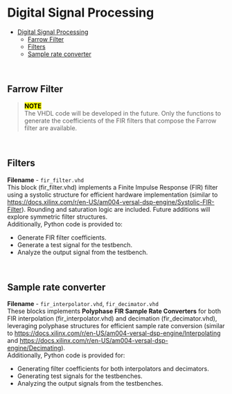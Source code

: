 Digital Signal Processing
===

- [Digital Signal Processing](#digital-signal-processing)
  - [Farrow Filter](#farrow-filter)
  - [Filters](#filters)
  - [Sample rate converter](#sample-rate-converter)

<br>

## Farrow Filter

> <mark>**NOTE**</mark>  
> The VHDL code will be developed in the future.
> Only the functions to generate the coefficients of the FIR filters that compose the Farrow filter are available.

<br>

## Filters

**Filename** - `fir_filter.vhd`  
This block (fir_filter.vhd) implements a Finite Impulse Response (FIR) filter using a systolic structure for efficient hardware implementation (similar to https://docs.xilinx.com/r/en-US/am004-versal-dsp-engine/Systolic-FIR-Filter). Rounding and saturation logic are included. Future additions will explore symmetric filter structures.  
Additionally, Python code is provided to:
- Generate FIR filter coefficients.
- Generate a test signal for the testbench.
- Analyze the output signal from the testbench.

<br>

## Sample rate converter


**Filename** - `fir_interpolator.vhd`, `fir_decimator.vhd`  
These blocks implements **Polyphase FIR Sample Rate Converters** for both FIR interpolation (fir_interpolator.vhd) and decimation (fir_decimator.vhd), leveraging polyphase structures for efficient sample rate conversion (similar to https://docs.xilinx.com/r/en-US/am004-versal-dsp-engine/Interpolating and https://docs.xilinx.com/r/en-US/am004-versal-dsp-engine/Decimating).  
Additionally, Python code is provided for:
- Generating filter coefficients for both interpolators and decimators.
- Generating test signals for the testbenches.
- Analyzing the output signals from the testbenches.